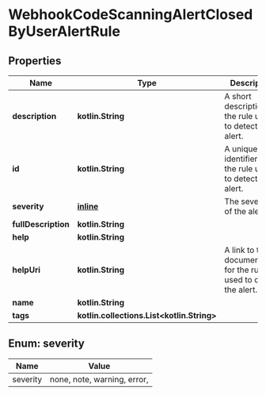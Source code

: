 
# WebhookCodeScanningAlertClosedByUserAlertRule

## Properties
Name | Type | Description | Notes
------------ | ------------- | ------------- | -------------
**description** | **kotlin.String** | A short description of the rule used to detect the alert. | 
**id** | **kotlin.String** | A unique identifier for the rule used to detect the alert. | 
**severity** | [**inline**](#Severity) | The severity of the alert. | 
**fullDescription** | **kotlin.String** |  |  [optional]
**help** | **kotlin.String** |  |  [optional]
**helpUri** | **kotlin.String** | A link to the documentation for the rule used to detect the alert. |  [optional]
**name** | **kotlin.String** |  |  [optional]
**tags** | **kotlin.collections.List&lt;kotlin.String&gt;** |  |  [optional]


<a id="Severity"></a>
## Enum: severity
Name | Value
---- | -----
severity | none, note, warning, error, 




